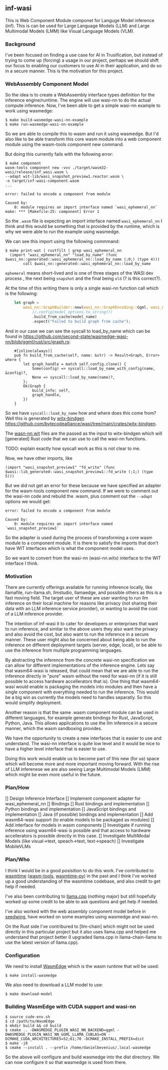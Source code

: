 ## inf-wasi
This is Web Component Module componet for Languge Model inference (inf). This is
can be used for Large Language Models (LLM) and Large Multimodal Models (LMM)
like Visual Language Models (VLM).

### Background
I've been focused on finding a use case for AI in Trusification, but instead of
trying to come up (forcing) a usage in our project, perhaps we should shift
our focus to enabling our customers to use AI in their application, and do so
in a secure manner. This is the motivation for this project.

### WebAssembly Component Model
So the idea is to create a WebAssembly interface types definition for the
inference engine/runtime. The engine will use wasi-nn to do the actual compute
inference. 
Now, I've been able to get a simple wasi-nn example to work using wasmedge:
```console
$ make build-wasmedge-wasi-nn-example
$ make run-wasmedge-wasi-nn-example
```

So we are able to compile this to wasm and run it using wasmedge. But I'd also
like to be able transform this core wasm module into a web component module
using the wasm-tools component new command. 

But doing this currently fails with the following error:
```console
$ make component 
wasm-tools component new -vvv ./target/wasm32-wasi/release/inf_wasi.wasm \
--adapt wit-lib/wasi_snapshot_preview1.reactor.wasm \
-o target/inf-wasi-component.wasm
...

error: failed to encode a component from module

Caused by:
    0: module requires an import interface named `wasi_ephemeral_nn`
make: *** [Makefile:25: component] Error 1
```

So the `.wasm` file is expecting an import interface named `wasi_ephemeral_nn` I
think and this would be something that is provided by the runtime, which is why
we were able to run the example using wasmedge.

We can see this import using the following commmand:
```console
$ make print-wat | rustfilt | grep wasi_ephemeral_nn
  (import "wasi_ephemeral_nn" "load_by_name" (func $wasi_nn::generated::wasi_ephemeral_nn::load_by_name (;0;) (type 4)))
        call $wasi_nn::generated::wasi_ephemeral_nn::load_by_name
```
`ephemeral` means short-lived and is one of three stages of the WASI dev process
, the next being `snapshot` and the final being `old` (? is this correct?).

At the time of this writing there is only a single wasi-nn function call which
is the following:
```rust
    let graph =
        wasi_nn::GraphBuilder::new(wasi_nn::GraphEncoding::Ggml, wasi_nn::ExecutionTarget::GPU)
            //.config(model_options.to_string())
            .build_from_cache(model_name)
            .expect("Failed to build graph from cache");
```
And in our case we can see the syscall to load_by_name which can be found in
https://github.com/second-state/wasmedge-wasi-nn/blob/ggml/rust/src/graph.rs:
```console
    #[inline(always)]                                                           
    pub fn build_from_cache(self, name: &str) -> Result<Graph, Error> where {
        let graph_handle = match self.config.clone() {
            Some(config) => syscall::load_by_name_with_config(name, &config)?,
            None => syscall::load_by_name(name)?,
        };
        Ok(Graph {
            build_info: self,
            graph_handle,
        })
    }
```
So we have `syscall::load_by_name` how and where does this come from?  
Well this is generated by [witx-bindgen] https://github.com/bytecodealliance/wasi/tree/main/crates/witx-bindgen.

The [wasn-nn wit] files are the passed as the input to witx-bindgen which will
[generated] Rust code that we can use to call the wasi-nn functions.

TODO: explain exactly how syscall work as this is not clear to me.

Now, we have other imports, like
```
(import "wasi_snapshot_preview1" "fd_write" (func $wasi::lib_generated::wasi_snapshot_preview1::fd_write (;1;) (type 5)))
```
But we did not get an error for these because we have specified an adapter
for the wasm-tools component new command. If we were to comment out the wasi-nn
code and rebuild the .wasm, plus comment out the `--adapt` options we would get:
```console
error: failed to encode a component from module

Caused by:
    0: module requires an import interface named `wasi_snapshot_preview1`
```
So the adapter is used during the process of transforming a core wasm module to
a component module. It is there to satisfy the imports that don't have WIT
interfaces which is what the component model uses.

So we want to convert from the wasi-nn (wasi-nn.witx) interface to the WIT
interface I think.

[witx-bindgen]: https://github.com/bytecodealliance/wasi/tree/main/crates/witx-bindgen.
[wasn-nn wit]:  https://github.com/WebAssembly/wasi-nn/tree/main/wit
[generated.rs]: https://github.com/second-state/wasmedge-wasi-nn/blob/ggml/rust/src/generated.rs

### Motivation
There are currently offerings available for running inference locally, like
llamafile, run-llama.sh, llmstudio, llamaedge, and possible others as this is
a fast moving field. The target user of these are user wanting to run llm
inference on their local machine for reasons like privacy (not sharing their
data with an LLM inference service provider), or wanting to avoid the cost of a
LLM inference provider.

The intention of inf-wasi it to cater for developers or enterprises that want
to run inference, and simliar to the above users they also want the privacy and
also avoid the cost, but also want to run the inference in a secure manner.
These user might also be concerned about being able to run the inference on
different deployment targets (server, edge, local), or be able to use the
inference from multiple programming languages.

By abstracting the inference from the concrete wasi-nn specification we can
allow for different implementations of the inference engine. Lets say that
wasm64-wasi is released, that could mean that we are able to run the inference
directly in "pure" wasm without the need for wasi-nn (if it is still possible
to access hardware accellerators that is).
One thing that wasm64-wasi would enable is packaging the models into modules and
then have a single component with everything needed to run the inference. This
would be a big win as currently the models need to handles separatly. So this
would simplify deployment.

Another reason is that the same .wasm component module can be used in different
languages, for example generate bindings for Rust, JavaScript, Python, Java.
This allows applications to use the llm inference in a secure manner, which the 
wasm sandboxing provides.

We have the opportunity to create a new interfaces that is easier to use and
understand. The wasi-nn interface is quite low level and it would be nice to
have a higher level interface that is easier to use.

Doing this work would enable us to become part of this new (for us) space which
will become more and more important moving forward. With the rise of LLM
inferenese we are also seeing Large Multimodal Models (LMM) which might be even 
more useful in the future.

### Plan/How
[] Design Inference Interface
[] Implement component adapter for wasi_ephemeral_nn
[] Bindings
  [] Rust bindings and implementation
  [] Python bindings and implementation
  [] JavaScript bindings and implementation
  [] Java (if possible) bindings and implementation
[] Add wasm64-wasi support (to enable models to be packaged as modules)
[] Add interface for models in wasm components
[] Investigate if running inference using wasm64-wasi is possible and that access
   to hardware accellerators is possible directly in this case.
[] Investigate MultiModal Models (like visual->text, speach->text, text->speach)
[] Investigate MobileVLMs 

### Plan/Who
I think I would be in a good posisition to do this work. I've contributed to
[wasmtime] ([wasm-tools], [wasmtime-py]) in the past and I think I've worked up
a good understanding of the wasmtime codebase, and also credit to get help if
needed.

I've also been contributing to [llama.cpp] (nothing major) but still hopefully
worked up some credit to be able to ask questions and get help if needed.

I've also worked with the web assembly component model before in 
[seedwing], have worked on some examples using wasmedge and wasi-nn.

On the Rust side I've contribured to [llm-chain] which might not be used
directly in this particular project but it also uses llama.cpp and helped me
understand that project better (I upgraded llama.cpp in llama-chain-llama to use
the latest version of llama.cpp).

[wasmtime]: https://github.com/bytecodealliance/wasmtime/commits?author=danbev
[wasm-tools]: https://github.com/bytecodealliance/wasm-tools/graphs/contributors
[wasmtime-py]: https://github.com/bytecodealliance/wasmtime-py/commits?author=danbev
[llama-chain]: https://github.com/sobelio/llm-chain/commits?author=danbev
[llama.cpp]: https://github.com/ggerganov/llama.cpp/commits?author=danbev
[seedwing]: https://github.com/seedwing-io/seedwing-policy/pull/237

### Configuration
We need to install [WasmEdge](https://wasmedge.org/) which is the wasm runtime
that will be used:
```console
$ make install-wasmedge
```

We also need to download a LLM model to use:
```
$ make download-model
```

### Building WasmEdge with CUDA support and wasi-nn
```console
$ source cude-env.sh
$ cd /path/to/WasmEdge
$ mkdir build && cd build
$ cmake .. -DWASMEDGE_PLUGIN_WASI_NN_BACKEND=ggml -DWASMEDGE_PLUGIN_WASI_NN_GGML_LLAMA_CUBLAS=ON -DCMAKE_CUDA_ARCHITECTURES=52;61;70 -DCMAKE_INSTALL_PREFIX=dist
$ make -j8
$ cmake --install . --prefix /home/danielbevenius/.local-wasmedge
```
So the above will configure and build wasmedge into the dist directory. We
can now configure it so that wasmedge is used from there.
